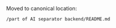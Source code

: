 <!-- Pointer for PROGRESS_QUICKSTART.md -->

Moved to canonical location:

`/part of AI separator backend/README.md`
